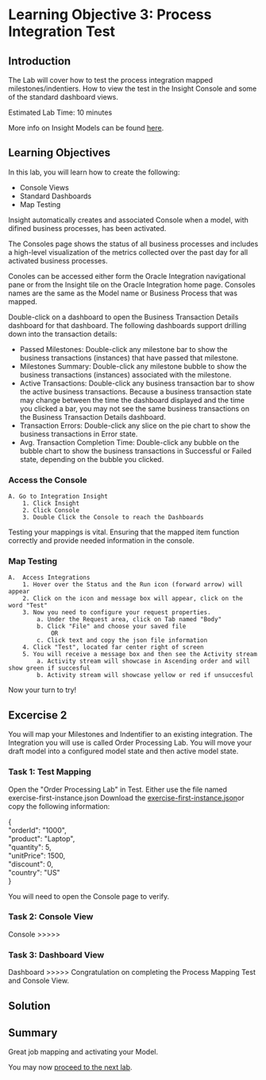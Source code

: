 # Learning Objective 3: Process Integration Test

## Introduction
The Lab will cover how to test the process integration mapped milestones/indentiers. How to view the test in the Insight Console and some of the standard dashboard views.

Estimated Lab Time: 10 minutes

More info on Insight Models can be found [here](https://docs.oracle.com/en/cloud/paas/integration-cloud/user-int-insight-oci/work-models-integration-insight.html).

## Learning Objectives
In this lab, you will learn how to create the following:
- Console Views
- Standard Dashboards
- Map Testing 

Insight automatically creates and associated Console when a model, with difined business processes, has been activated.

The Consoles page shows the status of all business processes and includes a high-level visualization of the metrics collected over the past day for all activated business processes. 

Conoles can be accessed either form the Oracle Integration navigational pane or from the Insight tile on the Oracle Integration home page. Consoles names are the same as the Model name or Business Process that was mapped.

Double-click on a dashboard to open the Business Transaction Details dashboard for that dashboard. The following dashboards support drilling down into the transaction details:
* Passed Milestones: Double-click any milestone bar to show the business transactions (instances) that have passed that milestone.
* Milestones Summary: Double-click any milestone bubble to show the business transactions (instances) associated with the milestone.
* Active Transactions: Double-click any business transaction bar to show the active business transactions. Because a business transaction state may change between the time the dashboard displayed and the time you clicked a bar, you may not see the same business transactions on the Business Transaction Details dashboard.
* Transaction Errors: Double-click any slice on the pie chart to show the business transactions in Error state.
* Avg. Transaction Completion Time: Double-click any bubble on the bubble chart to show the business transactions in Successful or Failed state, depending on the bubble you clicked.
### Access the Console
    A. Go to Integration Insight    
        1. Click Insight
        2. Click Console
        3. Double Click the Console to reach the Dashboards
Testing your mappings is vital. Ensuring that the mapped item function correctly and provide needed information in the console.  

### Map Testing
    A.  Access Integrations  
        1. Hover over the Status and the Run icon (forward arrow) will appear
        2. Click on the icon and message box will appear, click on the word "Test"
        3. Now you need to configure your request properties.
            a. Under the Request area, click on Tab named "Body" 
            b. Click "File" and choose your saved file 
                OR 
            c. Click text and copy the json file information
        4. Click "Test", located far center right of screen
        5. You will receive a message box and then see the Activity stream 
            a. Activity stream will showcase in Ascending order and will show green if succesful
            b. Activity stream will showcase yellow or red if unsuccesful

Now your turn to try!

## Excercise 2
 You will map your Milestones and Indentifier to an existing integration. The Integration you will use is called Order Processing Lab. You will move your draft model into a configured model state and then active model state. 

### Task 1: Test Mapping
Open the "Order Processing Lab" in Test. Either use the file named exercise-first-instance.json 
Download the [exercise-first-instance.json](files/exercise-first-instance.json?download=1)or copy the following information:

 {  <br />
"orderId": "1000",  <br />
"product": "Laptop", <br />
"quantity": 5, <br />
"unitPrice": 1500,  <br />
"discount": 0,  <br />
"country": "US"  <br />
} <br />


You will need to open the Console page to verify.     
### Task 2: Console View
Console >>>>>
    
### Task 3: Dashboard View
Dashboard >>>>>
Congratulation on completing the Process Mapping Test and Console View.

## Solution
>>>>>


## Summary
Great job mapping and activating your Model.<br />

You may now [proceed to the next lab](#next).